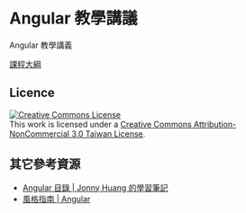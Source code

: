 # Angular 教學講議

Angular 教學講義

[課程大綱](./Syllabus.md)

## Licence

<a rel="license" href="http://creativecommons.org/licenses/by-nc/3.0/tw/"><img alt="Creative Commons License" style="border-width:0" src="https://i.creativecommons.org/l/by-nc/3.0/tw/88x31.png" /></a><br />This work is licensed under a <a rel="license" href="http://creativecommons.org/licenses/by-nc/3.0/tw/">Creative Commons Attribution-NonCommercial 3.0 Taiwan License</a>.

## 其它參考資源

- [Angular 目錄 | Jonny Huang 的學習筆記](https://jonny-huang.github.io/angular/)
- [風格指南 | Angular](https://angular.tw/guide/styleguide)